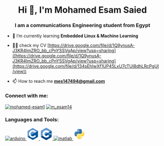 <h1 align="center">Hi 👋, I'm Mohamed Esam Saied</h1>
<h3 align="center">I am a communications Engineering student from Egypt</h3>

- 🌱 I’m currently learning **Embedded Linux & Machine Learning**

- 👨‍💻 check my CV [https://drive.google.com/file/d/1Q9ynusA-J3KR4ImZRO_bb_cPnYSSVgAp/view?usp=sharing]([https://drive.google.com/file/d/1Q9ynusA-J3KR4ImZRO_bb_cPnYSSVgAp/view?usp=sharing](https://drive.google.com/file/d/134sEhIwXf1UP45LxU7cTUI8dhLRcPgUI/view))

- 📫 How to reach me **mes147494@gmail.com**

<h3 align="left">Connect with me:</h3>
<p align="left">
<a href="https://linkedin.com/in/mohamed-esam1" target="blank"><img align="center" src="https://raw.githubusercontent.com/rahuldkjain/github-profile-readme-generator/master/src/images/icons/Social/linked-in-alt.svg" alt="mohamed-esam1" height="30" width="40" /></a>
<a href="https://codeforces.com/profile/m_esam14" target="blank"><img align="center" src="https://raw.githubusercontent.com/rahuldkjain/github-profile-readme-generator/master/src/images/icons/Social/codeforces.svg" alt="m_esam14" height="30" width="40" /></a>
</p>

<h3 align="left">Languages and Tools:</h3>
<p align="left"> <a href="https://www.arduino.cc/" target="_blank" rel="noreferrer"> <img src="https://cdn.worldvectorlogo.com/logos/arduino-1.svg" alt="arduino" width="40" height="40"/> </a> <a href="https://www.cprogramming.com/" target="_blank" rel="noreferrer"> <img src="https://raw.githubusercontent.com/devicons/devicon/master/icons/c/c-original.svg" alt="c" width="40" height="40"/> </a> <a href="https://www.w3schools.com/cpp/" target="_blank" rel="noreferrer"> <img src="https://raw.githubusercontent.com/devicons/devicon/master/icons/cplusplus/cplusplus-original.svg" alt="cplusplus" width="40" height="40"/> </a> <a href="https://www.mathworks.com/" target="_blank" rel="noreferrer"> <img src="https://upload.wikimedia.org/wikipedia/commons/2/21/Matlab_Logo.png" alt="matlab" width="40" height="40"/> </a> <a href="https://www.python.org" target="_blank" rel="noreferrer"> <img src="https://raw.githubusercontent.com/devicons/devicon/master/icons/python/python-original.svg" alt="python" width="40" height="40"/> </a> </p>
